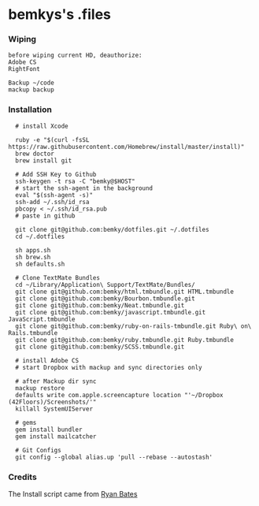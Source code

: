 bemkys's .files
=================
### Wiping
    before wiping current HD, deauthorize:
    Adobe CS
    RightFont
    
    Backup ~/code
    mackup backup


### Installation

      # install Xcode

      ruby -e "$(curl -fsSL https://raw.githubusercontent.com/Homebrew/install/master/install)"
      brew doctor
      brew install git

	  # Add SSH Key to Github
      ssh-keygen -t rsa -C "bemky@$HOST"
      # start the ssh-agent in the background
      eval "$(ssh-agent -s)"
      ssh-add ~/.ssh/id_rsa
      pbcopy < ~/.ssh/id_rsa.pub
      # paste in github

      git clone git@github.com:bemky/dotfiles.git ~/.dotfiles
      cd ~/.dotfiles
      
      sh apps.sh
      sh brew.sh
      sh defaults.sh
      
      # Clone TextMate Bundles
      cd ~/Library/Application\ Support/TextMate/Bundles/
      git clone git@github.com:bemky/html.tmbundle.git HTML.tmbundle
      git clone git@github.com:bemky/Bourbon.tmbundle.git
      git clone git@github.com:bemky/Neat.tmbundle.git
      git clone git@github.com:bemky/javascript.tmbundle.git JavaScript.tmbundle
      git clone git@github.com:bemky/ruby-on-rails-tmbundle.git Ruby\ on\ Rails.tmbundle
      git clone git@github.com:bemky/ruby.tmbundle.git Ruby.tmbundle
      git clone git@github.com:bemky/SCSS.tmbundle.git
      
      # install Adobe CS
	  # start Dropbox with mackup and sync directories only
      
      # after Mackup dir sync
      mackup restore
      defaults write com.apple.screencapture location "'~/Dropbox (42Floors)/Screenshots/'"
      killall SystemUIServer
      
      # gems
      gem install bundler
      gem install mailcatcher
      
      # Git Configs
      git config --global alias.up 'pull --rebase --autostash'
      

### Credits

The Install script came from [Ryan Bates](http://github.com/ryanb/dotfiles)
